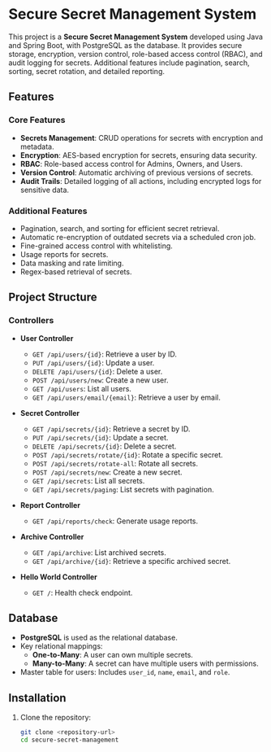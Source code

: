 # Secure Secret Management System

This project is a **Secure Secret Management System** developed using Java and Spring Boot, with PostgreSQL as the database. It provides secure storage, encryption, version control, role-based access control (RBAC), and audit logging for secrets. Additional features include pagination, search, sorting, secret rotation, and detailed reporting.

## Features

### Core Features
- **Secrets Management**: CRUD operations for secrets with encryption and metadata.
- **Encryption**: AES-based encryption for secrets, ensuring data security.
- **RBAC**: Role-based access control for Admins, Owners, and Users.
- **Version Control**: Automatic archiving of previous versions of secrets.
- **Audit Trails**: Detailed logging of all actions, including encrypted logs for sensitive data.

### Additional Features
- Pagination, search, and sorting for efficient secret retrieval.
- Automatic re-encryption of outdated secrets via a scheduled cron job.
- Fine-grained access control with whitelisting.
- Usage reports for secrets.
- Data masking and rate limiting.
- Regex-based retrieval of secrets.

## Project Structure
### Controllers
- **User Controller**
  - `GET /api/users/{id}`: Retrieve a user by ID.
  - `PUT /api/users/{id}`: Update a user.
  - `DELETE /api/users/{id}`: Delete a user.
  - `POST /api/users/new`: Create a new user.
  - `GET /api/users`: List all users.
  - `GET /api/users/email/{email}`: Retrieve a user by email.

- **Secret Controller**
  - `GET /api/secrets/{id}`: Retrieve a secret by ID.
  - `PUT /api/secrets/{id}`: Update a secret.
  - `DELETE /api/secrets/{id}`: Delete a secret.
  - `POST /api/secrets/rotate/{id}`: Rotate a specific secret.
  - `POST /api/secrets/rotate-all`: Rotate all secrets.
  - `POST /api/secrets/new`: Create a new secret.
  - `GET /api/secrets`: List all secrets.
  - `GET /api/secrets/paging`: List secrets with pagination.

- **Report Controller**
  - `GET /api/reports/check`: Generate usage reports.

- **Archive Controller**
  - `GET /api/archive`: List archived secrets.
  - `GET /api/archive/{id}`: Retrieve a specific archived secret.

- **Hello World Controller**
  - `GET /`: Health check endpoint.

## Database
- **PostgreSQL** is used as the relational database.
- Key relational mappings:
  - **One-to-Many**: A user can own multiple secrets.
  - **Many-to-Many**: A secret can have multiple users with permissions.
- Master table for users: Includes `user_id`, `name`, `email`, and `role`.

## Installation
1. Clone the repository:
   ```bash
   git clone <repository-url>
   cd secure-secret-management
